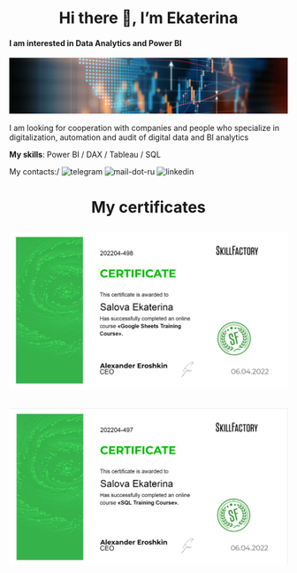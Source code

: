 <h1 align="center">Hi there 👋, I’m Ekaterina</a>


#### I am interested in Data Analytics and Power BI
![I am interested in Data Analytics and Power BI](https://github.com/SalveDA/Hello/blob/main/hero-banner.jpg)

I am looking for cooperation with companies and people who specialize in digitalization, automation and audit of digital data and BI analytics

**My skills**: Power BI / DAX / Tableau / SQL

My contacts:/
<img src='https://cdn.jsdelivr.net/npm/simple-icons@3.0.1/icons/telegram.svg' alt='telegram' height='40'>
<img src='https://cdn.jsdelivr.net/npm/simple-icons@3.0.1/icons/mail-dot-ru.svg' alt='mail-dot-ru' height='40'>
<img src='https://cdn.jsdelivr.net/npm/simple-icons@3.0.1/icons/linkedin.svg' alt='linkedin' height='40'>


<!---
SalveDA/SalveDA is a ✨ special ✨ repository because its `README.md` (this file) appears on your GitHub profile.
You can click the Preview link to take a look at your changes.
--->

<h1 align="center">My certificates</a>



![1](https://github.com/SalveDA/Hello/blob/main/Google_sheets.png)

![2](https://github.com/SalveDA/Hello/blob/main/SQL.png)




